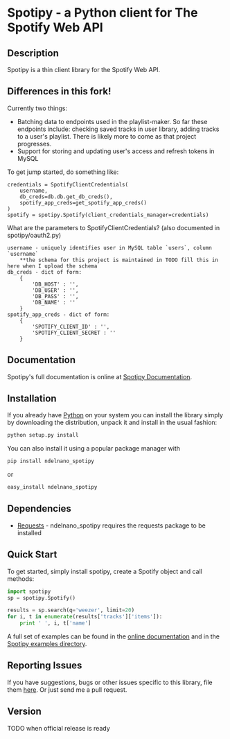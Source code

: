# Spotipy - a Python client for The Spotify Web API

## Description

Spotipy is a thin client library for the Spotify Web API.

## Differences in this fork!

Currently two things:

* Batching data to endpoints used in the playlist-maker. So far these endpoints include: checking saved tracks in user library, adding tracks to a user's playlist. There is likely more to come as that project progresses.
* Support for storing and updating user's access and refresh tokens in MySQL

To get jump started, do something like:

```
credentials = SpotifyClientCredentials(
    username, 
    db_creds=db.db.get_db_creds(),
    spotify_app_creds=get_spotify_app_creds()
)
spotify = spotipy.Spotify(client_credentials_manager=credentials)
```

What are the parameters to SpotifyClientCredentials? (also documented in spotipy/oauth2.py)
```
username - uniquely identifies user in MySQL table `users`, column `username`
    **the schema for this project is maintained in TODO fill this in here when I upload the schema
db_creds - dict of form:
    {
        'DB_HOST' : '',
        'DB_USER' : '',
        'DB_PASS' : '',
        'DB_NAME' : ''
    }
spotify_app_creds - dict of form:
    {
        'SPOTIFY_CLIENT_ID' : '',
        'SPOTIFY_CLIENT_SECRET : ''
    }
```

## Documentation

Spotipy's full documentation is online at [Spotipy Documentation](http://spotipy.readthedocs.org/).


## Installation
If you already have [Python](http://www.python.org/) on your system you can install the library simply by downloading the distribution, unpack it and install in the usual fashion:

```bash
python setup.py install
```

You can also install it using a popular package manager with

```bash
pip install ndelnano_spotipy
```

or

```bash
easy_install ndelnano_spotipy
```


## Dependencies

- [Requests](https://github.com/kennethreitz/requests) - ndelnano_spotipy requires the requests package to be installed


## Quick Start
To get started, simply install spotipy, create a Spotify object and call methods:

```python
import spotipy
sp = spotipy.Spotify()

results = sp.search(q='weezer', limit=20)
for i, t in enumerate(results['tracks']['items']):
    print ' ', i, t['name']
```

A full set of examples can be found in the [online documentation](http://spotipy.readthedocs.org/) and in the [Spotipy examples directory](https://github.com/ndelnano/spotipy/tree/master/examples).


## Reporting Issues

If you have suggestions, bugs or other issues specific to this library, file them [here](https://github.com/ndelnano/spotipy/issues). Or just send me a pull request.

## Version
TODO when official release is ready
